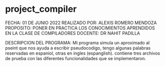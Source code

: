 # project_compiler

FECHA: 01 DE JUNIO 2022
REALIZADO POR: ALEXIS ROMERO MENDOZA
PROPOSITO: PONER EN PRACTICA LOS CONOCIMIENTOS APRENDIDOS EN LA CLASE DE COMPILADORES
DOCENTE: DR NAHIT PADILLA

DESCRIPCION DEL PROGRAMA:
  Mi programa simula un aproximado al pseint que nos ayuda a escribir pseudocodigo, tengo algunas palabras reservadas en espaniol, otras en ingles (espanglish). 
  contiene tres archivos de prueba con las diferentes funcionalidades que se implementaron.

